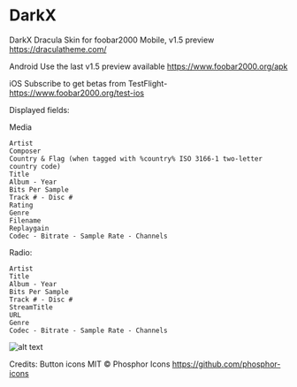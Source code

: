 # DarkX
DarkX Dracula Skin for foobar2000 Mobile, v1.5 preview
https://draculatheme.com/

Android
Use the last v1.5 preview available https://www.foobar2000.org/apk

iOS
Subscribe to get betas from TestFlight-
https://www.foobar2000.org/test-ios


Displayed fields:

Media

    Artist
    Composer
    Country & Flag (when tagged with %country% ISO 3166-1 two-letter country code)
    Title
    Album - Year
	Bits Per Sample
    Track # - Disc #
    Rating
    Genre
    Filename
    Replaygain
    Codec - Bitrate - Sample Rate - Channels


Radio:

    Artist
    Title
    Album - Year
	Bits Per Sample
    Track # - Disc #
    StreamTitle
    URL
    Genre
    Codec - Bitrate - Sample Rate - Channels

![alt text](https://i.imgur.com/fAhJobU.jpeg)

Credits:
Button icons MIT © Phosphor Icons https://github.com/phosphor-icons
